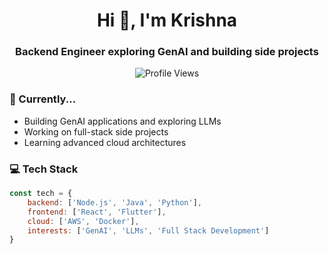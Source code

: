 <h1 align="center">Hi 👋, I'm Krishna</h1>
<h3 align="center">Backend Engineer exploring GenAI and building side projects</h3>

<p align="center">
  <img src="https://komarev.com/ghpvc/?username=krishnq&color=green" alt="Profile Views">
</p>

### 🌱 Currently...

- Building GenAI applications and exploring LLMs
- Working on full-stack side projects
- Learning advanced cloud architectures

### 💻 Tech Stack

```javascript
const tech = {
    backend: ['Node.js', 'Java', 'Python'],
    frontend: ['React', 'Flutter'],
    cloud: ['AWS', 'Docker'],
    interests: ['GenAI', 'LLMs', 'Full Stack Development']
}
